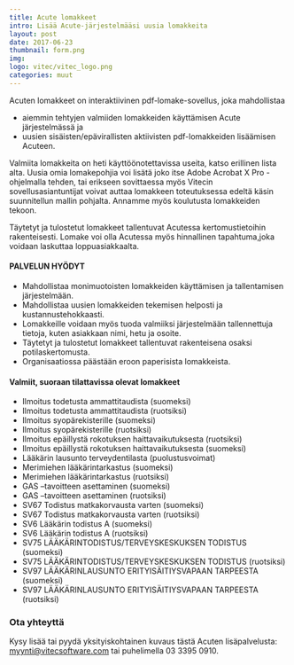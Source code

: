 ```yaml
---
title: Acute lomakkeet
intro: Lisää Acute-järjestelmääsi uusia lomakkeita
layout: post
date: 2017-06-23
thumbnail: form.png
img: 
logo: vitec/vitec_logo.png
categories: muut
---
```

Acuten lomakkeet on interaktiivinen pdf-lomake-sovellus, joka mahdollistaa

-  aiemmin tehtyjen valmiiden lomakkeiden käyttämisen Acute järjestelmässä ja 
-  uusien sisäisten/epävirallisten aktiivisten pdf-lomakkeiden lisäämisen Acuteen. 

Valmiita lomakkeita on heti käyttöönotettavissa useita, katso erillinen lista alta.
Uusia omia lomakepohjia voi lisätä joko itse Adobe Acrobat X Pro -ohjelmalla tehden, tai erikseen sovittaessa myös Vitecin
sovellusasiantuntijat voivat auttaa lomakkeen toteutuksessa edeltä käsin suunnitellun mallin pohjalta. Annamme myös koulutusta lomakkeiden tekoon.

Täytetyt ja tulostetut lomakkeet tallentuvat Acutessa kertomustietoihin rakenteisesti. Lomake voi olla Acutessa myös hinnallinen tapahtuma,joka voidaan laskuttaa loppuasiakkaalta. 

#### PALVELUN HYÖDYT

- Mahdollistaa monimuotoisten lomakkeiden käyttämisen ja tallentamisen järjestelmään.
- Mahdollistaa uusien lomakkeiden tekemisen helposti ja kustannustehokkaasti.
- Lomakkeille voidaan myös tuoda valmiiksi järjestelmään tallennettuja tietoja, kuten asiakkaan nimi, hetu ja osoite.
- Täytetyt ja tulostetut lomakkeet tallentuvat rakenteisena osaksi potilaskertomusta.
- Organisaatiossa päästään eroon paperisista lomakkeista.

#### Valmiit, suoraan tilattavissa olevat lomakkeet

- Ilmoitus todetusta ammattitaudista (suomeksi)
- Ilmoitus todetusta ammattitaudista (ruotsiksi)
- Ilmoitus syopärekisterille (suomeksi)
- Ilmoitus syopärekisterille (ruotsiksi)
- Ilmoitus epäillystä rokotuksen haittavaikutuksesta (ruotsiksi)
- Ilmoitus epäillystä rokotuksen haittavaikutuksesta (suomeksi)
- Lääkärin lausunto terveydentilasta (puolustusvoimat)
- Merimiehen lääkärintarkastus (suomeksi)	
- Merimiehen lääkärintarkastus (ruotsiksi)
- GAS –tavoitteen asettaminen (suomeksi)
- GAS –tavoitteen asettaminen (ruotsiksi)
- SV67 Todistus matkakorvausta varten (suomeksi)
- SV67 Todistus matkakorvausta varten (ruotsiksi)
- SV6 Lääkärin todistus A (suomeksi)
- SV6 Lääkärin todistus A (ruotsiksi)
- SV75 LÄÄKÄRINTODISTUS/TERVEYSKESKUKSEN TODISTUS (suomeksi)
- SV75 LÄÄKÄRINTODISTUS/TERVEYSKESKUKSEN TODISTUS (ruotsiksi)
- SV97 LÄÄKÄRINLAUSUNTO ERITYISÄITIYSVAPAAN TARPEESTA (suomeksi)
- SV97 LÄÄKÄRINLAUSUNTO ERITYISÄITIYSVAPAAN TARPEESTA (ruotsiksi)

### Ota yhteyttä

Kysy lisää tai pyydä yksityiskohtainen kuvaus tästä Acuten lisäpalvelusta: 
[myynti@vitecsoftware.com](mailto://myynti@vitecsoftware.com) tai puhelimella 03 3395 0910.
